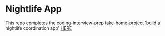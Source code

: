 # Nightlife App

This repo completes the coding-interview-prep take-home-project 'build a nightlife coordination app' [HERE](https://www.freecodecamp.org/learn/coding-interview-prep/take-home-projects/build-a-nightlife-coordination-app)
